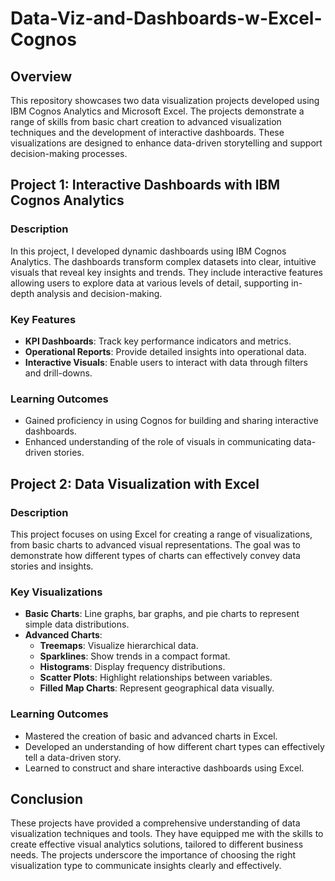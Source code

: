 # Data-Viz-and-Dashboards-w-Excel-Cognos

## Overview

This repository showcases two data visualization projects developed using IBM Cognos Analytics and Microsoft Excel. The projects demonstrate a range of skills from basic chart creation to advanced visualization techniques and the development of interactive dashboards. These visualizations are designed to enhance data-driven storytelling and support decision-making processes.

## Project 1: Interactive Dashboards with IBM Cognos Analytics

### Description
In this project, I developed dynamic dashboards using IBM Cognos Analytics. The dashboards transform complex datasets into clear, intuitive visuals that reveal key insights and trends. They include interactive features allowing users to explore data at various levels of detail, supporting in-depth analysis and decision-making.

### Key Features
- **KPI Dashboards**: Track key performance indicators and metrics.
- **Operational Reports**: Provide detailed insights into operational data.
- **Interactive Visuals**: Enable users to interact with data through filters and drill-downs.

### Learning Outcomes
- Gained proficiency in using Cognos for building and sharing interactive dashboards.
- Enhanced understanding of the role of visuals in communicating data-driven stories.

## Project 2: Data Visualization with Excel

### Description
This project focuses on using Excel for creating a range of visualizations, from basic charts to advanced visual representations. The goal was to demonstrate how different types of charts can effectively convey data stories and insights.

### Key Visualizations
- **Basic Charts**: Line graphs, bar graphs, and pie charts to represent simple data distributions.
- **Advanced Charts**: 
  - **Treemaps**: Visualize hierarchical data.
  - **Sparklines**: Show trends in a compact format.
  - **Histograms**: Display frequency distributions.
  - **Scatter Plots**: Highlight relationships between variables.
  - **Filled Map Charts**: Represent geographical data visually.

### Learning Outcomes
- Mastered the creation of basic and advanced charts in Excel.
- Developed an understanding of how different chart types can effectively tell a data-driven story.
- Learned to construct and share interactive dashboards using Excel.

## Conclusion

These projects have provided a comprehensive understanding of data visualization techniques and tools. They have equipped me with the skills to create effective visual analytics solutions, tailored to different business needs. The projects underscore the importance of choosing the right visualization type to communicate insights clearly and effectively.
